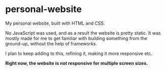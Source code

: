 # personal-website
My personal website, built with HTML and CSS. 

No JavaScript was used, and as a result the website is pretty static. It was mostly made for me to get familiar with building something from the ground-up, without the help of frameworks.

I plan to keep adding to this, refining it, making it more responsive etc.

**Right now, the website is not responsive for multiple screen sizes.**
